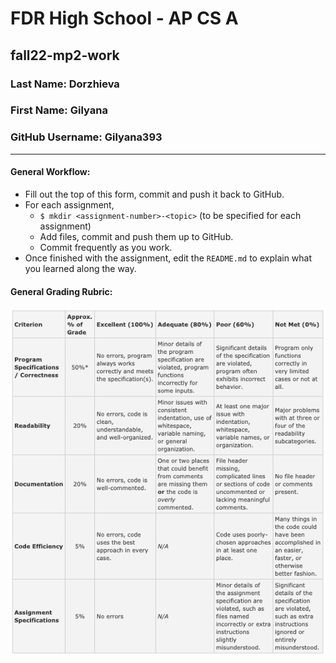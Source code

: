 # FDR High School - AP CS A
## fall22-mp2-work


### Last Name:  Dorzhieva
### First Name: Gilyana
### GitHub Username: Gilyana393

---
#### General Workflow:
* Fill out the top of this form, commit and push it back to GitHub.
* For each assignment,
  * `$ mkdir <assignment-number>-<topic>` (to be specified for each assignment)
  * Add files, commit and push them up to GitHub.
  * Commit frequently as you work.
* Once finished with the assignment, edit the `README.md` to explain what you learned along the way.

#### General Grading Rubric:
![rubric](rubric.png)
